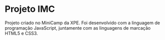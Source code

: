 # Projeto IMC

Projeto criado no MiniCamp da XPE.
Foi desenvolvido com a linguagem de programação JavaScript, juntamente com as linguagens de marcação HTML5 e CSS3.

